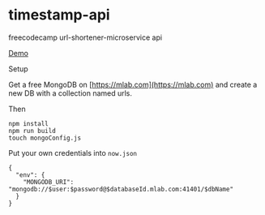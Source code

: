 # timestamp-api
freecodecamp url-shortener-microservice api

[Demo](https://url-shortener-microservice-ovzvootaff.now.sh)

Setup


Get a free MongoDB on [https://mlab.com](https://mlab.com) and create a new DB with a collection named urls.

Then

```
npm install
npm run build
touch mongoConfig.js
```

Put your own credentials into `now.json`
```
{
  "env": {
    "MONGODB_URI": "mongodb://$user:$password@$databaseId.mlab.com:41401/$dbName"
  }
}
```
